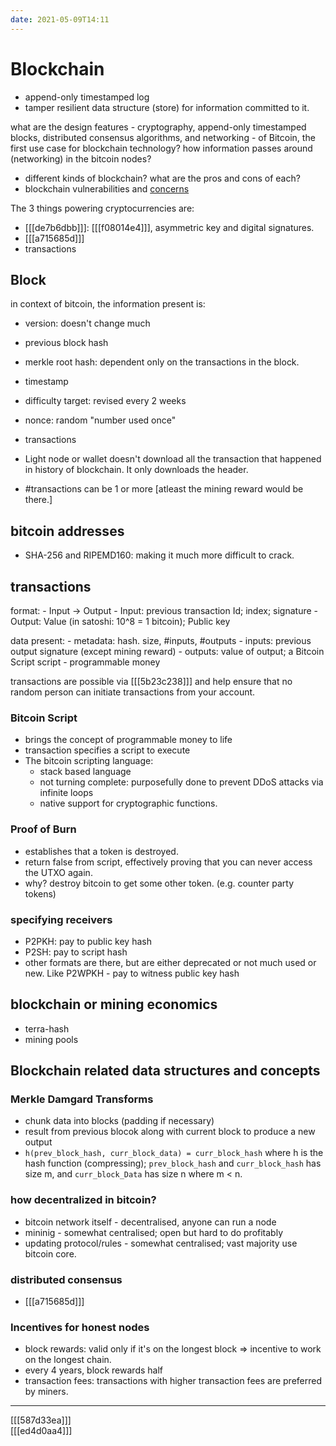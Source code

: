 ```yaml
---
date: 2021-05-09T14:11
---
```


# Blockchain

- append-only timestamped log
- tamper resilient data structure (store) for information committed to it.


what are the design features - cryptography, append-only timestamped blocks, distributed consensus algorithms, and networking - of Bitcoin, the first use case for blockchain technology?
how information passes around (networking) in the bitcoin nodes?
- different kinds of blockchain? what are the pros and cons of each?
- blockchain vulnerabilities and [concerns](https://ethereum.org/en/whitepaper/#miscellanea-and-concerns)



The 3 things powering cryptocurrencies are:
- [[[de7b6dbb]]]: [[[f08014e4]]], asymmetric key and digital signatures.
- [[[a715685d]]]
- transactions


## Block
in context of bitcoin, the information present is:
- version: doesn't change much
- previous block hash
- merkle root hash: dependent only on the transactions in the block.
- timestamp
- difficulty target: revised every 2 weeks
- nonce: random "number used once"
- transactions


- Light node or wallet doesn't download all the transaction that happened in history of blockchain. It only downloads the header.
- #transactions can be 1 or more [atleast the mining reward would be there.]

## bitcoin addresses
- SHA-256 and RIPEMD160: making it much more difficult to crack.

## transactions
format:
    - Input -> Output
    - Input: previous transaction Id; index; signature
    - Output: Value (in satoshi: 10^8 = 1 bitcoin); Public key

data present:
    - metadata: hash. size, #inputs, #outputs
    - inputs: previous output signature (except mining reward)
    - outputs: value of output; a Bitcoin Script script - programmable money

transactions are possible via [[[5b23c238]]] and help ensure that no random person can initiate transactions from your account.

### Bitcoin Script
- brings the concept of programmable money to life
- transaction specifies a script to execute
- The bitcoin scripting language:
  - stack based language
  - not turning complete: purposefully done to prevent DDoS attacks via infinite loops
  - native support for cryptographic functions.
  
### Proof of Burn
- establishes that a token is destroyed.
- return false from script, effectively proving that you can never access the UTXO again.
- why? destroy bitcoin to get some other token. (e.g. counter party tokens)

### specifying receivers
- P2PKH: pay to public key hash
- P2SH: pay to script hash
- other formats are there, but are either deprecated or not much used or new. Like P2WPKH - pay to witness public key hash




## blockchain or mining economics
- terra-hash
- mining pools


## Blockchain related data structures and concepts

### Merkle Damgard Transforms 
- chunk data into blocks (padding if necessary)
- result from previous blocok along with current block to produce a new output
- `h(prev_block_hash, curr_block_data) = curr_block_hash` where h is the hash function (compressing); `prev_block_hash` and `curr_block_hash` has size m, and `curr_block_Data` has size n where m < n.



### how decentralized in bitcoin?
- bitcoin network itself - decentralised, anyone can run a node
- mininig - somewhat centralised; open but hard to do profitably
- updating protocol/rules - somewhat centralised; vast majority use bitcoin core.

### distributed consensus
- [[[a715685d]]]


### Incentives for honest nodes
- block rewards: valid only if it's on the longest block => incentive to work on the longest chain.
- every 4 years, block rewards half
- transaction fees: transactions with higher transaction fees are preferred by miners.



---
[[[587d33ea]]]  
[[[ed4d0aa4]]]
